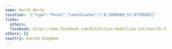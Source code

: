 ```yaml
---
name: North Herts
location: '{"type":"Point","coordinates":[-0.2098369,51.9770568]}'
links:
  others: 
  facebook: https://www.facebook.com/Extinction-Rebellion-Letchworth-315028929099889/
others: []
country: United Kingdom
---
```

